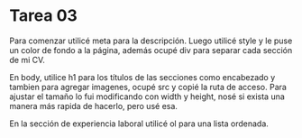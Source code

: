  # Tarea 03
 Para comenzar utilicé meta para la descripción.
 Luego utilicé style y le puse un color de fondo a la página, además ocupé div para separar cada sección de mi CV. 
 
 En body, utilice h1 para los títulos de las secciones como encabezado y tambien para agregar imagenes, ocupé src y copié la ruta de acceso. Para ajustar el tamaño lo fui modificando con width y height, nosé si exista una manera más rapida de hacerlo, pero usé esa.

 En la sección de experiencia laboral utilicé ol para una lista ordenada.
